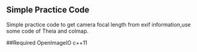 ## Simple Practice Code

Simple practice code to get camera focal length from exif information,use some code of Theia and colmap.


##Required
OpenImageIO
c++11
